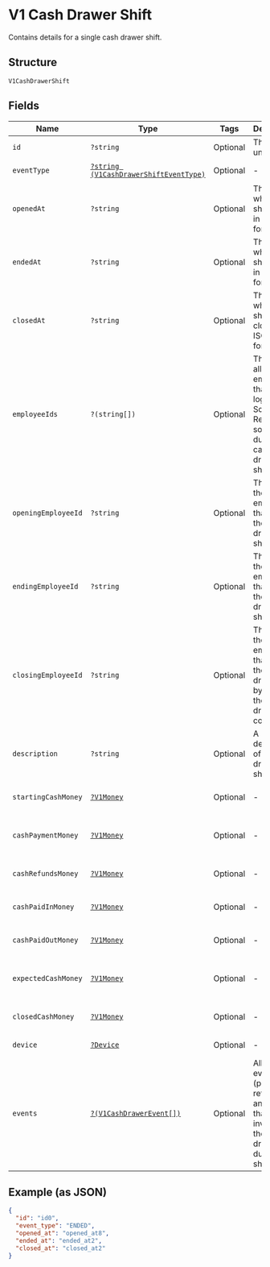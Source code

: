 
# V1 Cash Drawer Shift

Contains details for a single cash drawer shift.

## Structure

`V1CashDrawerShift`

## Fields

| Name | Type | Tags | Description | Getter | Setter |
|  --- | --- | --- | --- | --- | --- |
| `id` | `?string` | Optional | The shift's unique ID. | getId(): ?string | setId(?string id): void |
| `eventType` | [`?string (V1CashDrawerShiftEventType)`](/doc/models/v1-cash-drawer-shift-event-type.md) | Optional | - | getEventType(): ?string | setEventType(?string eventType): void |
| `openedAt` | `?string` | Optional | The time when the shift began, in ISO 8601 format. | getOpenedAt(): ?string | setOpenedAt(?string openedAt): void |
| `endedAt` | `?string` | Optional | The time when the shift ended, in ISO 8601 format. | getEndedAt(): ?string | setEndedAt(?string endedAt): void |
| `closedAt` | `?string` | Optional | The time when the shift was closed, in ISO 8601 format. | getClosedAt(): ?string | setClosedAt(?string closedAt): void |
| `employeeIds` | `?(string[])` | Optional | The IDs of all employees that were logged into Square Register at some point during the cash drawer shift. | getEmployeeIds(): ?array | setEmployeeIds(?array employeeIds): void |
| `openingEmployeeId` | `?string` | Optional | The ID of the employee that started the cash drawer shift. | getOpeningEmployeeId(): ?string | setOpeningEmployeeId(?string openingEmployeeId): void |
| `endingEmployeeId` | `?string` | Optional | The ID of the employee that ended the cash drawer shift. | getEndingEmployeeId(): ?string | setEndingEmployeeId(?string endingEmployeeId): void |
| `closingEmployeeId` | `?string` | Optional | The ID of the employee that closed the cash drawer shift by auditing the cash drawer's contents. | getClosingEmployeeId(): ?string | setClosingEmployeeId(?string closingEmployeeId): void |
| `description` | `?string` | Optional | A description of the cash drawer shift. | getDescription(): ?string | setDescription(?string description): void |
| `startingCashMoney` | [`?V1Money`](/doc/models/v1-money.md) | Optional | - | getStartingCashMoney(): ?V1Money | setStartingCashMoney(?V1Money startingCashMoney): void |
| `cashPaymentMoney` | [`?V1Money`](/doc/models/v1-money.md) | Optional | - | getCashPaymentMoney(): ?V1Money | setCashPaymentMoney(?V1Money cashPaymentMoney): void |
| `cashRefundsMoney` | [`?V1Money`](/doc/models/v1-money.md) | Optional | - | getCashRefundsMoney(): ?V1Money | setCashRefundsMoney(?V1Money cashRefundsMoney): void |
| `cashPaidInMoney` | [`?V1Money`](/doc/models/v1-money.md) | Optional | - | getCashPaidInMoney(): ?V1Money | setCashPaidInMoney(?V1Money cashPaidInMoney): void |
| `cashPaidOutMoney` | [`?V1Money`](/doc/models/v1-money.md) | Optional | - | getCashPaidOutMoney(): ?V1Money | setCashPaidOutMoney(?V1Money cashPaidOutMoney): void |
| `expectedCashMoney` | [`?V1Money`](/doc/models/v1-money.md) | Optional | - | getExpectedCashMoney(): ?V1Money | setExpectedCashMoney(?V1Money expectedCashMoney): void |
| `closedCashMoney` | [`?V1Money`](/doc/models/v1-money.md) | Optional | - | getClosedCashMoney(): ?V1Money | setClosedCashMoney(?V1Money closedCashMoney): void |
| `device` | [`?Device`](/doc/models/device.md) | Optional | - | getDevice(): ?Device | setDevice(?Device device): void |
| `events` | [`?(V1CashDrawerEvent[])`](/doc/models/v1-cash-drawer-event.md) | Optional | All of the events (payments, refunds, and so on) that involved the cash drawer during the shift. | getEvents(): ?array | setEvents(?array events): void |

## Example (as JSON)

```json
{
  "id": "id0",
  "event_type": "ENDED",
  "opened_at": "opened_at8",
  "ended_at": "ended_at2",
  "closed_at": "closed_at2"
}
```

